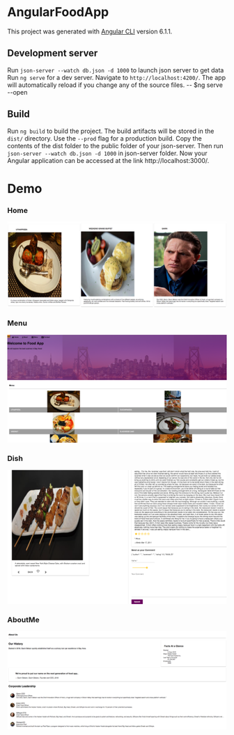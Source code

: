 # AngularFoodApp
This project was generated with [Angular CLI](https://github.com/angular/angular-cli) version 6.1.1.

## Development server
Run `json-server --watch db.json -d 1000` to launch json server to get data
Run `ng serve` for a dev server. Navigate to `http://localhost:4200/`. The app will automatically reload if you change any of the source files.
-- $ng serve --open

## Build
Run `ng build` to build the project. The build artifacts will be stored in the `dist/` directory. Use the `--prod` flag for a production build.
Copy the contents of the dist folder to the public folder of your json-server.
Then run `json-server --watch db.json -d 1000` in json-server folder.
Now your Angular application can be accessed at the link http://localhost:3000/.
# Demo

### Home
![website homepage](./intro/home.png)
### Menu
![website homepage](./intro/menu.png)
### Dish
![website homepage](./intro/dish.png)
### AboutMe
![website homepage](./intro/about.png)
